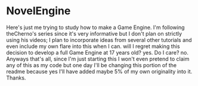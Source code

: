 # NovelEngine
Here's just me trying to study how to make a Game Engine. I'm following theCherno's series since it's very informative but I don't plan on strictly using his videos; I plan to incorporate ideas from several other tutorials and even include my own flare into this when I can. will I regret making this decision to develop a full Game Engine at 17 years old? yes. Do I care? no. Anyways that's all, since I'm just starting this I won't even pretend to claim any of this as my code but one day I'll be changing this portion of the readme because yes I'll have added maybe 5% of my own originality into it. Thanks.
